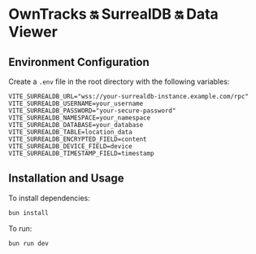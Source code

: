 # OwnTracks 🔛 SurrealDB 🔛 Data Viewer

## Environment Configuration

Create a `.env` file in the root directory with the following variables:

```env
VITE_SURREALDB_URL="wss://your-surrealdb-instance.example.com/rpc"
VITE_SURREALDB_USERNAME=your_username
VITE_SURREALDB_PASSWORD="your-secure-password"
VITE_SURREALDB_NAMESPACE=your_namespace
VITE_SURREALDB_DATABASE=your_database
VITE_SURREALDB_TABLE=location_data
VITE_SURREALDB_ENCRYPTED_FIELD=content
VITE_SURREALDB_DEVICE_FIELD=device
VITE_SURREALDB_TIMESTAMP_FIELD=timestamp
```

## Installation and Usage

To install dependencies:

```bash
bun install
```

To run:

```bash
bun run dev
```
